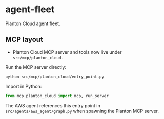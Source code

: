 # agent-fleet

Planton Cloud agent fleet.

## MCP layout

- Planton Cloud MCP server and tools now live under `src/mcp/planton_cloud`.

Run the MCP server directly:

```bash
python src/mcp/planton_cloud/entry_point.py
```

Import in Python:

```python
from mcp.planton_cloud import mcp, run_server
```

The AWS agent references this entry point in `src/agents/aws_agent/graph.py` when spawning the Planton MCP server.
